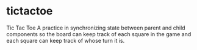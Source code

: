 # tictactoe
Tic Tac Toe
A practice in synchronizing state between parent and child components so the board can keep track of each square in the game and each square can keep track of whose turn it is.
